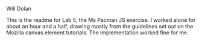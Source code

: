 Will Dolan

This is the readme for Lab 5, the Ms Pacman JS exercise. I worked alone for about an hour and a half, drawing mostly from the guidelines set out on the Mozilla canvas element tutorials. The implementation worked fine for me.